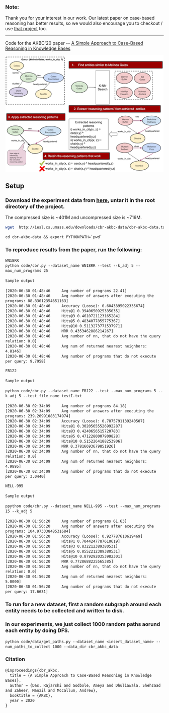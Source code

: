 ### Note:

Thank you for your interest in our work. Our latest paper on case-based reasoning has better results, so we would also encourage you to checkout / use [that project](https://github.com/ameyagodbole/Prob-CBR) too.

******************

Code for the AKBC'20 paper -- [A Simple Approach to Case-Based Reasoning in Knowledge Bases](https://openreview.net/forum?id=AEY9tRqlU7)

![CBR](image/teaser.png)

## Setup
### Download the experiment data from [here](http://iesl.cs.umass.edu/downloads/cbr-akbc-data), untar it in the root directory of the project.
The compressed size is ~401M and uncompressed size is ~716M. 
```bash
wget  http://iesl.cs.umass.edu/downloads/cbr-akbc-data/cbr-akbc-data.tar.gz && tar xvf cbr-akbc-data.tar.gz
```
```
cd cbr-akbc-data && export PYTHONPATH=`pwd`
```

### To reproduce results from the paper, run the following:

```
WN18RR
python code/cbr.py --dataset_name WN18RR --test --k_adj 5 --max_num_programs 25

Sample output

[2020-06-30 01:48:46     Avg number of programs 22.41]
[2020-06-30 01:48:46     Avg number of answers after executing the programs: 88.83012354651163]
[2020-06-30 01:48:46     Accuracy (Loose): 0.6043395022335674]
[2020-06-30 01:48:46     Hits@1 0.3940650925335035]
[2020-06-30 01:48:46     Hits@3 0.4610721123165284]
[2020-06-30 01:48:46     Hits@5 0.4834077855775367]
[2020-06-30 01:48:46     Hits@10 0.5113273771537971]
[2020-06-30 01:48:46     MRR 0.4353462886214267]
[2020-06-30 01:48:46     Avg number of nn, that do not have the query relation: 0.0]
[2020-06-30 01:48:46     Avg num of returned nearest neighbors: 4.8146]
[2020-06-30 01:48:46     Avg number of programs that do not execute per query: 9.7958]
``` 

```
FB122

Sample output

python code/cbr.py --dataset_name FB122 --test --max_num_programs 5 --k_adj 5 --test_file_name testI.txt

[2020-06-30 02:34:09     Avg number of programs 84.18]
[2020-06-30 02:34:09     Avg number of answers after executing the programs: 239.20991083174974]
[2020-06-30 02:34:09     Accuracy (Loose): 0.7875791139240507]
[2020-06-30 02:34:09     Hits@1 0.30205655526992287]
[2020-06-30 02:34:09     Hits@3 0.4240656515720783]
[2020-06-30 02:34:09     Hits@5 0.4712280007909828]
[2020-06-30 02:34:09     Hits@10 0.5152264188253906]
[2020-06-30 02:34:09     MRR 0.37816693679851926]
[2020-06-30 02:34:09     Avg number of nn, that do not have the query relation: 0.0]
[2020-06-30 02:34:09     Avg num of returned nearest neighbors: 4.9895]
[2020-06-30 02:34:09     Avg number of programs that do not execute per query: 3.0440]

```

```
NELL-995

Sample output

ppython code/cbr.py --dataset_name NELL-995 --test --max_num_programs 15 --k_adj 5

[2020-06-30 01:56:20     Avg number of programs 61.63]
[2020-06-30 01:56:20     Avg number of answers after executing the programs: 104.97333848531684]
[2020-06-30 01:56:20     Accuracy (Loose): 0.927787610619469]
[2020-06-30 01:56:20     Hits@1 0.7044247787610619]
[2020-06-30 01:56:20     Hits@3 0.832212389380531]
[2020-06-30 01:56:20     Hits@5 0.8552212389380531]
[2020-06-30 01:56:20     Hits@10 0.8792920353982301]
[2020-06-30 01:56:20     MRR 0.7728688225565385]
[2020-06-30 01:56:20     Avg number of nn, that do not have the query relation: 0.0]
[2020-06-30 01:56:20     Avg num of returned nearest neighbors: 5.0000]
[2020-06-30 01:56:20     Avg number of programs that do not execute per query: 17.6631]

```

### To run for a new dataset, first a random subgraph around each entity needs to be collected and written to disk.
### In our experiments, we just collect 1000 random paths aorund each entity by doing DFS.
```
python code/data/get_paths.py --dataset_name <insert_dataset_name> --num_paths_to_collect 1000 --data_dir cbr_akbc_data
```

### Citation
````
@inproceedings{cbr_akbc,
  title = {A Simple Approach to Case-Based Reasoning in Knowledge Bases},
  author = {Das, Rajarshi and Godbole, Ameya and Dhuliawala, Shehzaad and Zaheer, Manzil and McCallum, Andrew},
  booktitle = {AKBC},
  year = 2020
}
````
 
